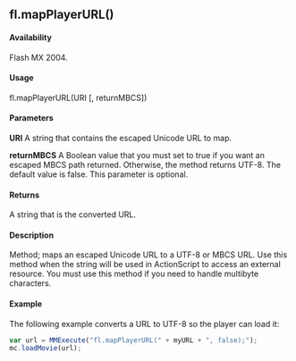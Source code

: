 ## fl.mapPlayerURL()

#### Availability

Flash MX 2004.

#### Usage

fl.mapPlayerURL(URI [, returnMBCS])

#### Parameters

**URI** A string that contains the escaped Unicode URL to map.

**returnMBCS** A Boolean value that you must set to true if you want an escaped MBCS path returned. Otherwise, the method returns UTF-8. The default value is false. This parameter is optional.

#### Returns

A string that is the converted URL.

#### Description

Method; maps an escaped Unicode URL to a UTF-8 or MBCS URL. Use this method when the string will be used in ActionScript to access an external resource. You must use this method if you need to handle multibyte characters.

#### Example

The following example converts a URL to UTF-8 so the player can load it:

```javascript
var url = MMExecute("fl.mapPlayerURL(" + myURL + ", false);");
mc.loadMovie(url);
```
